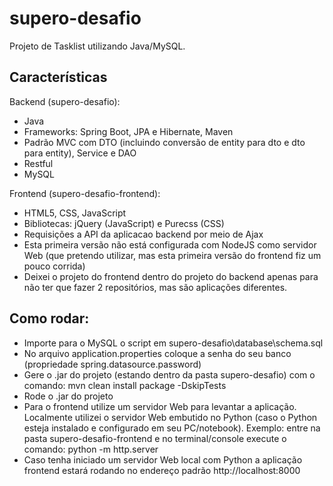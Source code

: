 # supero-desafio
Projeto de Tasklist utilizando Java/MySQL.

## Características

Backend (supero-desafio):
- Java
- Frameworks: Spring Boot, JPA e Hibernate, Maven
- Padrão MVC com DTO (incluindo conversão de entity para dto e dto para entity), Service e DAO
- Restful
- MySQL

Frontend (supero-desafio-frontend):
- HTML5, CSS, JavaScript
- Bibliotecas: jQuery (JavaScript) e Purecss (CSS)
- Requisições a API da aplicacao backend por meio de Ajax
- Esta primeira versão não está configurada com NodeJS como servidor Web (que pretendo utilizar, mas esta primeira versão do frontend fiz um pouco corrida)
- Deixei o projeto do frontend dentro do projeto do backend apenas para não ter que fazer 2 repositórios, mas são aplicações diferentes. 

## Como rodar:

- Importe para o MySQL o script em supero-desafio\database\schema.sql 
- No arquivo application.properties coloque a senha do seu banco (propriedade spring.datasource.password)
- Gere o .jar do projeto (estando dentro da pasta supero-desafio) com o comando: mvn clean install package -DskipTests
- Rode o .jar do projeto
- Para o frontend utilize um servidor Web para levantar a aplicação. Localmente utilizei o servidor Web embutido no Python (caso o Python esteja instalado e configurado em seu PC/notebook). Exemplo: entre na pasta supero-desafio-frontend e no terminal/console execute o comando: python -m http.server
- Caso tenha iniciado um servidor Web local com Python a aplicação frontend estará rodando no endereço padrão http://localhost:8000